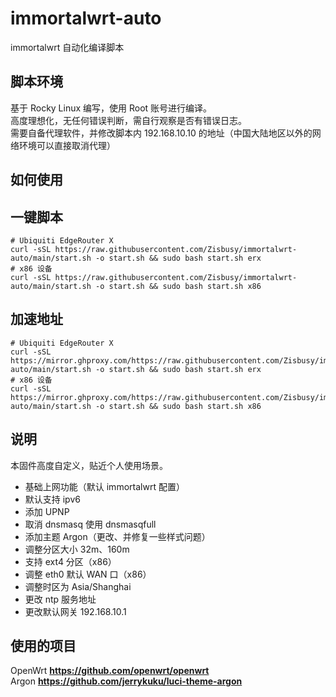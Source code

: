 # immortalwrt-auto
immortalwrt 自动化编译脚本

## 脚本环境     
基于 Rocky Linux 编写，使用 Root 账号进行编译。      
高度理想化，无任何错误判断，需自行观察是否有错误日志。      
需要自备代理软件，并修改脚本内 192.168.10.10 的地址（中国大陆地区以外的网络环境可以直接取消代理）

## 如何使用
## 一键脚本
```
# Ubiquiti EdgeRouter X
curl -sSL https://raw.githubusercontent.com/Zisbusy/immortalwrt-auto/main/start.sh -o start.sh && sudo bash start.sh erx
# x86 设备
curl -sSL https://raw.githubusercontent.com/Zisbusy/immortalwrt-auto/main/start.sh -o start.sh && sudo bash start.sh x86
```

## 加速地址
```
# Ubiquiti EdgeRouter X
curl -sSL https://mirror.ghproxy.com/https://raw.githubusercontent.com/Zisbusy/immortalwrt-auto/main/start.sh -o start.sh && sudo bash start.sh erx
# x86 设备
curl -sSL https://mirror.ghproxy.com/https://raw.githubusercontent.com/Zisbusy/immortalwrt-auto/main/start.sh -o start.sh && sudo bash start.sh x86
```
## 说明  
本固件高度自定义，贴近个人使用场景。      
 - 基础上网功能（默认 immortalwrt 配置）       
 - 默认支持 ipv6
 - 添加 UPNP
 - 取消 dnsmasq 使用 dnsmasqfull
 - 添加主题 Argon（更改、并修复一些样式问题）
 - 调整分区大小 32m、160m
 - 支持 ext4 分区（x86）
 - 调整 eth0 默认 WAN 口（x86）
 - 调整时区为 Asia/Shanghai
 - 更改 ntp 服务地址
 - 更改默认网关 192.168.10.1


## 使用的项目

OpenWrt **https://github.com/openwrt/openwrt**      
Argon **https://github.com/jerrykuku/luci-theme-argon**      
